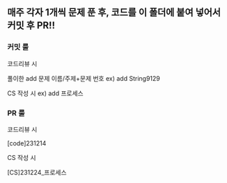 ## 매주 각자 1개씩 문제 푼 후, 코드를 이 폴더에 붙여 넣어서 커밋 후 PR!!

### 커밋 룰

코드리뷰 시

풀이한 add 문제 이름/주제+문제 번호
ex) add String9129

CS 작성 시
ex) add 프로세스



### PR 룰

코드리뷰 시

[code]231214

CS 작성 시

[CS]231224_프로세스
